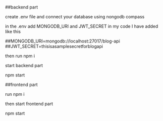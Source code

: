 ##backend part <br/>

create  .env file and connect your database using nongodb compass<br/>

in the .env add MONGODB_URI and JWT_SECRET in my code I have added like this <br/>

##MONGODB_URI=mongodb://localhost:27017/blog-api <br/>
##JWT_SECRET=thisisasamplesecretforblogapi <br/>

then run npm i <br/>

start backend part<br/>

npm start<br/>

##frontend part<br/>

run npm i <br/>

then start frontend part <br/>

npm start<br/>

